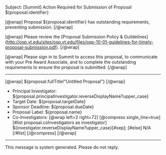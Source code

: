 Subject: [Summit] Action Required for Submission of Proposal ${proposal.identifier}

[@wrap]
Proposal ${proposal.identifier} has outstanding requirements, preventing submission.
[/@wrap]

[@wrap]
Please review the [Proposal Submission Policy & Guildelines] (http://osp.vt.edu/sites/osp.vt.edu/files/osp-10-01-guidelines-for-timely-proposal-submission.pdf). 
[/@wrap]

[@wrap]
Please sign in to Summit to access this proposal, to communicate with your Pre Award Associate, and to complete the outstanding requirements to ensure the proposal is submitted.
[/@wrap]

------------------------------------------------------------------------
[@wrap]
${proposal.fullTitle!"Untitled Proposal"}
[/@wrap]

* Principal Investigator:
  ${proposal.principalInvestigator.reverseDisplayName?upper_case}
* Target Date: 
  ${proposal.targetDate} 
* Sponsor Deadline: 
  ${proposal.dueDate}
* Proposal Label: 
  ${proposal.name}
* Co-Investigators:
  [@wrap left=2 right=72]
  [@compress single_line=true]  
  [#list proposal.coInvestigators as investigator]
  ${investigator.reverseDisplayName?upper_case}[#sep];
  [#else] N/A
  [/#list]
  [/@compress]
  [/@wrap]

------------------------------------------------------------------------
This message is system generated. 
Please do not reply.
